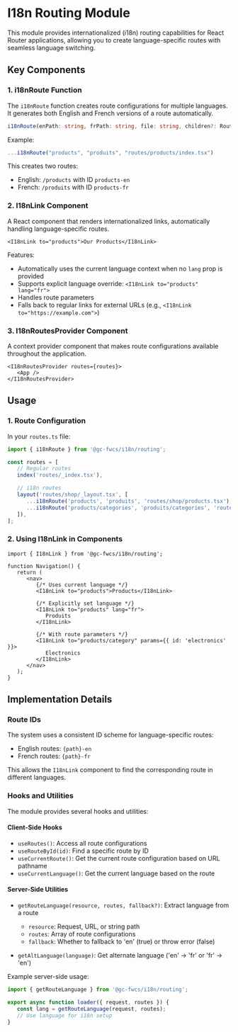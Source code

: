 # I18n Routing Module

This module provides internationalized (i18n) routing capabilities for React Router applications, allowing you to create language-specific routes with seamless language switching.

## Key Components

### 1. i18nRoute Function

The `i18nRoute` function creates route configurations for multiple languages. It generates both English and French versions of a route automatically.

```typescript
i18nRoute(enPath: string, frPath: string, file: string, children?: RouteConfigEntry[])
```

Example:

```typescript
...i18nRoute("products", "produits", "routes/products/index.tsx")
```

This creates two routes:

- English: `/products` with ID `products-en`
- French: `/produits` with ID `products-fr`

### 2. I18nLink Component

A React component that renders internationalized links, automatically handling language-specific routes.

```tsx
<I18nLink to="products">Our Products</I18nLink>
```

Features:

- Automatically uses the current language context when no `lang` prop is provided
- Supports explicit language override: `<I18nLink to="products" lang="fr">`
- Handles route parameters
- Falls back to regular links for external URLs (e.g., `<I18nLink to="https://example.com">`)

### 3. I18nRoutesProvider Component

A context provider component that makes route configurations available throughout the application.

```tsx
<I18nRoutesProvider routes={routes}>
   <App />
</I18nRoutesProvider>
```

## Usage

### 1. Route Configuration

In your `routes.ts` file:

```typescript
import { i18nRoute } from '@gc-fwcs/i18n/routing';

const routes = [
   // Regular routes
   index('routes/_index.tsx'),

   // i18n routes
   layout('routes/shop/_layout.tsx', [
      ...i18nRoute('products', 'produits', 'routes/shop/products.tsx'),
      ...i18nRoute('products/categories', 'produits/categories', 'routes/shop/categories.tsx'),
   ]),
];
```

### 2. Using I18nLink in Components

```tsx
import { I18nLink } from '@gc-fwcs/i18n/routing';

function Navigation() {
   return (
      <nav>
         {/* Uses current language */}
         <I18nLink to="products">Products</I18nLink>

         {/* Explicitly set language */}
         <I18nLink to="products" lang="fr">
            Produits
         </I18nLink>

         {/* With route parameters */}
         <I18nLink to="products/category" params={{ id: 'electronics' }}>
            Electronics
         </I18nLink>
      </nav>
   );
}
```

## Implementation Details

### Route IDs

The system uses a consistent ID scheme for language-specific routes:

- English routes: `{path}-en`
- French routes: `{path}-fr`

This allows the `I18nLink` component to find the corresponding route in different languages.

### Hooks and Utilities

The module provides several hooks and utilities:

#### Client-Side Hooks

- `useRoutes()`: Access all route configurations
- `useRouteById(id)`: Find a specific route by ID
- `useCurrentRoute()`: Get the current route configuration based on URL pathname
- `useCurrentLanguage()`: Get the current language based on the route

#### Server-Side Utilities

- `getRouteLanguage(resource, routes, fallback?)`: Extract language from a route

   - `resource`: Request, URL, or string path
   - `routes`: Array of route configurations
   - `fallback`: Whether to fallback to 'en' (true) or throw error (false)

- `getAltLanguage(language)`: Get alternate language ('en' → 'fr' or 'fr' → 'en')

Example server-side usage:

```typescript
import { getRouteLanguage } from '@gc-fwcs/i18n/routing';

export async function loader({ request, routes }) {
   const lang = getRouteLanguage(request, routes);
   // Use language for i18n setup
}
```
